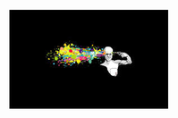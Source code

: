 ![head-shot-cover](https://github.com/VinayakRugvedi/VinayakRugvedi/blob/master/head-shot.jpeg?raw=true)
